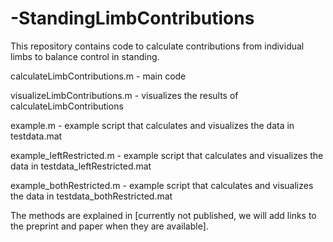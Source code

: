 # -StandingLimbContributions

This repository contains code to calculate contributions from individual limbs to balance control in standing.

calculateLimbContributions.m - main code

visualizeLimbContributions.m - visualizes the results of calculateLimbContributions

example.m - example script that calculates and visualizes the data in testdata.mat

example_leftRestricted.m - example script that calculates and visualizes the data in testdata_leftRestricted.mat

example_bothRestricted.m - example script that calculates and visualizes the data in testdata_bothRestricted.mat

The methods are explained in [currently not published, we will add links to the preprint and paper when they are available].